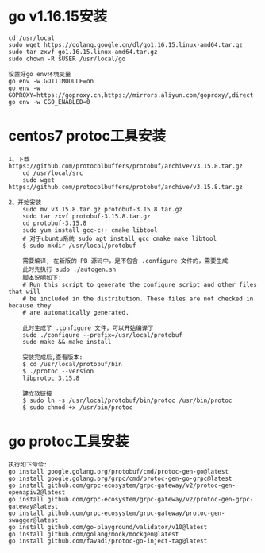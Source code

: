 # go v1.16.15安装

    cd /usr/local
    sudo wget https://golang.google.cn/dl/go1.16.15.linux-amd64.tar.gz
    sudo tar zxvf go1.16.15.linux-amd64.tar.gz
    sudo chown -R $USER /usr/local/go
    
    设置好go env环境变量
    go env -w GO111MODULE=on
    go env -w GOPROXY=https://goproxy.cn,https://mirrors.aliyun.com/goproxy/,direct
    go env -w CGO_ENABLED=0

# centos7 protoc工具安装

    1、下载https://github.com/protocolbuffers/protobuf/archive/v3.15.8.tar.gz
        cd /usr/local/src
        sudo wget https://github.com/protocolbuffers/protobuf/archive/v3.15.8.tar.gz
    
    2、开始安装
        sudo mv v3.15.8.tar.gz protobuf-3.15.8.tar.gz
        sudo tar zxvf protobuf-3.15.8.tar.gz
        cd protobuf-3.15.8
        sudo yum install gcc-c++ cmake libtool
        # 对于ubuntu系统 sudo apt install gcc cmake make libtool
        $ sudo mkdir /usr/local/protobuf

        需要编译, 在新版的 PB 源码中，是不包含 .configure 文件的，需要生成
        此时先执行 sudo ./autogen.sh 
        脚本说明如下:
        # Run this script to generate the configure script and other files that will
        # be included in the distribution. These files are not checked in because they
        # are automatically generated.

        此时生成了 .configure 文件，可以开始编译了
        sudo ./configure --prefix=/usr/local/protobuf
        sudo make && make install

        安装完成后,查看版本:
        $ cd /usr/local/protobuf/bin
        $ ./protoc --version
        libprotoc 3.15.8
        
        建立软链接
        $ sudo ln -s /usr/local/protobuf/bin/protoc /usr/bin/protoc
        $ sudo chmod +x /usr/bin/protoc

# go protoc工具安装
    
    执行如下命令:
    go install google.golang.org/protobuf/cmd/protoc-gen-go@latest
    go install google.golang.org/grpc/cmd/protoc-gen-go-grpc@latest
    go install github.com/grpc-ecosystem/grpc-gateway/v2/protoc-gen-openapiv2@latest
    go install github.com/grpc-ecosystem/grpc-gateway/v2/protoc-gen-grpc-gateway@latest
    go install github.com/grpc-ecosystem/grpc-gateway/protoc-gen-swagger@latest
    go install github.com/go-playground/validator/v10@latest
    go install github.com/golang/mock/mockgen@latest
    go install github.com/favadi/protoc-go-inject-tag@latest
